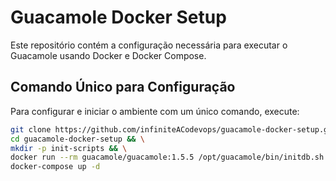 # Guacamole Docker Setup

Este repositório contém a configuração necessária para executar o Guacamole usando Docker e Docker Compose.

## Comando Único para Configuração

Para configurar e iniciar o ambiente com um único comando, execute:

```bash
git clone https://github.com/infiniteACodevops/guacamole-docker-setup.git && \
cd guacamole-docker-setup && \
mkdir -p init-scripts && \
docker run --rm guacamole/guacamole:1.5.5 /opt/guacamole/bin/initdb.sh --mysql > init-scripts/initdb.sql && \
docker-compose up -d
